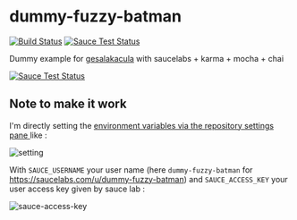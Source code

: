# dummy-fuzzy-batman
[![Build Status][travis-image]][travis-url] [![Sauce Test Status][saucelabs-image]][saucelabs-url]

Dummy example for [gesalakacula](https://www.npmjs.com/package/gesalakacula) with saucelabs + karma + mocha + chai

[![Sauce Test Status][saucelabs-browser-matrix-image]][saucelabs-url]

## Note to make it work

I'm directly setting the [environment variables via the repository settings pane ](http://blog.travis-ci.com/2014-08-22-environment-variables/) like :

![setting](https://cloud.githubusercontent.com/assets/730511/5653347/b5bcdd74-96b9-11e4-964e-069af070f3c9.png)

With `SAUCE_USERNAME` your user name (here `dummy-fuzzy-batman` for https://saucelabs.com/u/dummy-fuzzy-batman) and `SAUCE_ACCESS_KEY` your user access key given by sauce lab : 

![sauce-access-key](https://cloud.githubusercontent.com/assets/730511/5653465/b43a41f2-96ba-11e4-9a37-786e0f6514b3.png)



[travis-url]: https://travis-ci.org/douglasduteil/dummy-fuzzy-batman
[travis-image]: https://travis-ci.org/douglasduteil/dummy-fuzzy-batman.svg?branch=master
[saucelabs-url]: https://saucelabs.com/u/dummy-fuzzy-batman
[saucelabs-image]: https://saucelabs.com/buildstatus/dummy-fuzzy-batman
[saucelabs-browser-matrix-image]: https://saucelabs.com/browser-matrix/dummy-fuzzy-batman.svg
